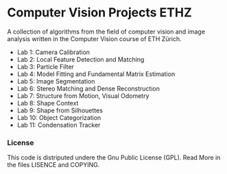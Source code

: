 # Computer Vision Projects ETHZ

A collection of algorithms from the field of computer vision and image analysis written in the Computer Vision course of ETH Zürich.

- Lab 1: Camera Calibration
- Lab 2: Local Feature Detection and Matching
- Lab 3: Particle Filter
- Lab 4: Model Fitting and Fundamental Matrix Estimation
- Lab 5: Image Segmentation
- Lab 6: Stereo Matching and Dense Reconstruction
- Lab 7: Structure from Motion, Visual Odometry
- Lab 8: Shape Context
- Lab 9: Shape from Silhouettes
- Lab 10: Object Categorization
- Lab 11: Condensation Tracker

### License

This code is distriputed undere the Gnu Public License (GPL). Read More in the files LISENCE and COPYING.
